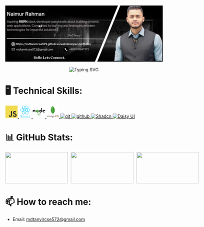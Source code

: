 <!--
**MdTanvir/mdtanvircse572** is a ✨ _special_ ✨ repository because its `README.md` (this file) appears on your GitHub profile.

Here are some ideas to get you started:

- 🔭 I’m currently working on ...
- 🌱 I’m currently learning ...
- 👯 I’m looking to collaborate on ...
- 🤔 I’m looking for help with ...
- 💬 Ask me about ...
- 📫 How to reach me: ...
- 😄 Pronouns: ...
- ⚡ Fun fact: ...
-->
<p align="center">
    <img src="assets/My-cover-pic.jpg" alt="Cover Photo" width="1200px" />
</p>

<p align="center">
    <img src="https://readme-typing-svg.herokuapp.com?color=E22FE4&width=380&height=28&lines=Hi👋+I'm+Md+Tanvir..;MERN+Stack+Developer;Learning+In+Public..;Empowering+Others;Nice+To+Meet+You+...." alt="Typing SVG">
</p>

# 🖥️ Technical Skills: 

<p align="left">
  <a href="https://developer.mozilla.org/en-US/docs/Web/JavaScript" target="_blank" rel="noreferrer">
    <img src="https://raw.githubusercontent.com/devicons/devicon/master/icons/javascript/javascript-original.svg" alt="javascript" width="40" height="40"/>
  </a>
  <a href="https://reactjs.org/" target="_blank" rel="noreferrer">
    <img src="https://raw.githubusercontent.com/devicons/devicon/master/icons/react/react-original-wordmark.svg" alt="react" width="40" height="40"/>
  </a>
  <a href="https://nodejs.org/en/" target="_blank" rel="noreferrer">
    <img src="https://raw.githubusercontent.com/devicons/devicon/master/icons/nodejs/nodejs-original-wordmark.svg" alt="nodejs" width="40" height="40"/>
  </a>
  <a href="https://www.mongodb.com/" target="_blank" rel="noreferrer">
    <img src="https://raw.githubusercontent.com/devicons/devicon/master/icons/mongodb/mongodb-original-wordmark.svg" alt="mongodb" width="40" height="40"/>
  </a>
  <a href="https://git-scm.com/" target="_blank" rel="noreferrer">
    <img src="https://www.vectorlogo.zone/logos/git-scm/git-scm-icon.svg" alt="git" width="40" height="40"/>
  </a>
  <a href="https://www.github.com" target="_blank" rel="noreferrer">
    <img src="https://www.vectorlogo.zone/logos/github/github-icon.svg" alt="github" width="40" height="40"/>
  </a>
  <a href="https://ui.shadcn.com/" target="_blank" rel="noreferrer">
    <img src="https://ui.shadcn.com/shadcn.svg" alt="Shadcn" width="40" height="40"/>
  </a>
  <a href="https://daisyui.com/" target="_blank" rel="noreferrer">
    <img src="https://raw.githubusercontent.com/saadeghi/daisyui/master/logos/daisyui.svg" alt="Daisy UI" width="40" height="40"/>
  </a>
</p>

# 📊 GitHub Stats:
<p align="center">
    <div style="display: flex; gap: 10px; width: 400px;">
        <img src="https://github-readme-stats.vercel.app/api?username=mdtanvircse572&theme=radical&border=false&include_all_commits=true&count_private=true&hide_border=true" width="200" height="100"/>
        <img src="https://github-readme-stats.vercel.app/api/top-langs/?username=mdtanvircse572&theme=radical&border=false&include_all_commits=true&count_private=true&layout=compact&hide_border=true" width="200" height="100"/>
        <img src="https://github-readme-streak-stats.herokuapp.com/?user=mdtanvircse572&theme=radical&hide_border=false" width="200" height="100"/>
    </div>
</p>

# 📫 How to reach me: 
- Email: mdtanvircse572@gmail.com
